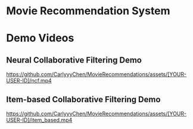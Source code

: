# Movie Recommendation System
# Demo Videos
## Neural Collaborative Filtering Demo
https://github.com/CarlyyyChen/MovieRecommendations/assets/[YOUR-USER-ID]/ncf.mp4

## Item-based Collaborative Filtering Demo
https://github.com/CarlyyyChen/MovieRecommendations/assets/[YOUR-USER-ID]/item_based.mp4